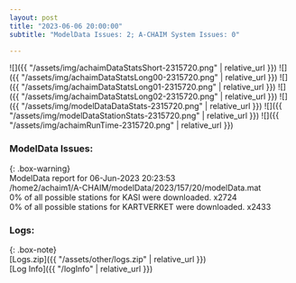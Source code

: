 ```yaml
---
layout: post
title: "2023-06-06 20:00:00"
subtitle: "ModelData Issues: 2; A-CHAIM System Issues: 0"

---
```


![]({{ "/assets/img/achaimDataStatsShort-2315720.png" | relative_url }})
![]({{ "/assets/img/achaimDataStatsLong00-2315720.png" | relative_url }})
![]({{ "/assets/img/achaimDataStatsLong01-2315720.png" | relative_url }})
![]({{ "/assets/img/achaimDataStatsLong02-2315720.png" | relative_url }})
![]({{ "/assets/img/modelDataDataStats-2315720.png" | relative_url }})
![]({{ "/assets/img/modelDataStationStats-2315720.png" | relative_url }})
![]({{ "/assets/img/achaimRunTime-2315720.png" | relative_url }})


### ModelData Issues:  
  
{: .box-warning}  
 ModelData report for 06-Jun-2023 20:23:53   
 /home2/achaim1/A-CHAIM/modelData/2023/157/20/modelData.mat   
 0% of all possible stations for KASI were downloaded. x2724   
 0% of all possible stations for KARTVERKET were downloaded. x2433   
  


### Logs:  
  
{: .box-note}  
[Logs.zip]({{ "/assets/other/logs.zip" | relative_url }})  
[Log Info]({{ "/logInfo" | relative_url }})  
